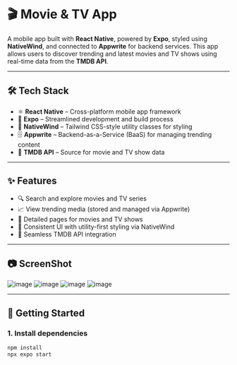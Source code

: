 # 🎬 Movie & TV App

A mobile app built with **React Native**, powered by **Expo**, styled using **NativeWind**, and connected to **Appwrite** for backend services. This app allows users to discover trending and latest movies and TV shows using real-time data from the **TMDB API**.

---

## 🛠 Tech Stack

- ⚛️ **React Native** – Cross-platform mobile app framework  
- 🚀 **Expo** – Streamlined development and build process  
- 🎨 **NativeWind** – Tailwind CSS-style utility classes for styling  
- 🗄️ **Appwrite** – Backend-as-a-Service (BaaS) for managing trending content  
- 🎥 **TMDB API** – Source for movie and TV show data  

---

## ✨ Features

- 🔍 Search and explore movies and TV series  
- 📈 View trending media (stored and managed via Appwrite)  
- 📄 Detailed pages for movies and TV shows  
- 💅 Consistent UI with utility-first styling via NativeWind  
- 🔌 Seamless TMDB API integration  

---

## 📷 ScreenShot

![image](https://github.com/user-attachments/assets/880be6e0-f516-449a-b4f8-111362ef826d)
![image](https://github.com/user-attachments/assets/b4e07c02-fc5f-47ac-8632-78373632426c)
![image](https://github.com/user-attachments/assets/8f6ff34b-8e99-40bf-a091-e48226b963be)
![image](https://github.com/user-attachments/assets/5abf3fac-5961-4eec-bb3e-a121783462e2)

---

## 🚀 Getting Started

### 1. Install dependencies


```bash
npm install
npx expo start
